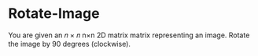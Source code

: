 # Rotate-Image
You are given an  𝑛 × 𝑛 n×n 2D matrix matrix representing an image. Rotate the image by 90 degrees (clockwise).
